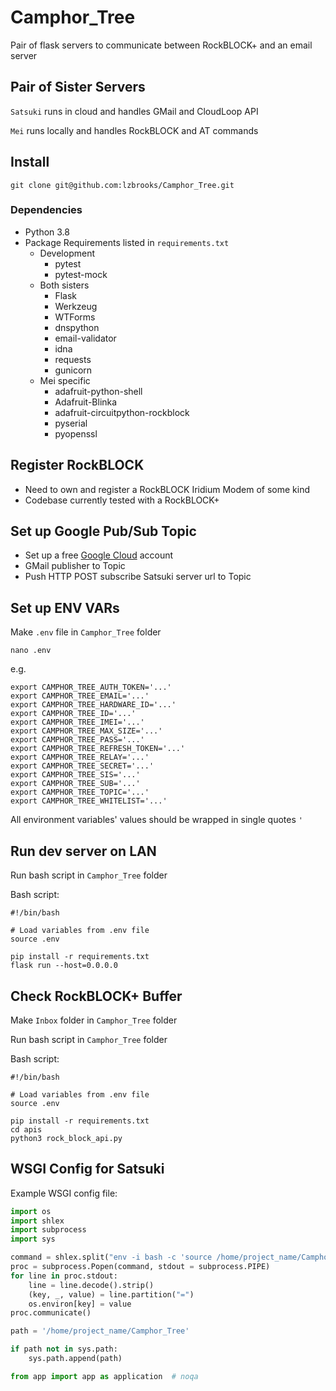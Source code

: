 # Camphor_Tree
Pair of flask servers to communicate between RockBLOCK+ and an email server

## Pair of Sister Servers
`Satsuki` runs in cloud and handles GMail and CloudLoop API

`Mei` runs locally and handles RockBLOCK and AT commands

## Install
```commandline
git clone git@github.com:lzbrooks/Camphor_Tree.git
```

### Dependencies
- Python 3.8
- Package Requirements listed in `requirements.txt`
    - Development
        - pytest
        - pytest-mock
    - Both sisters
        - Flask
        - Werkzeug
        - WTForms
        - dnspython
        - email-validator
        - idna
        - requests
        - gunicorn
    - Mei specific
        - adafruit-python-shell
        - Adafruit-Blinka
        - adafruit-circuitpython-rockblock
        - pyserial
        - pyopenssl

## Register RockBLOCK
- Need to own and register a RockBLOCK Iridium Modem of some kind
- Codebase currently tested with a RockBLOCK+

## Set up Google Pub/Sub Topic
- Set up a free [Google Cloud](https://console.cloud.google.com/) account
- GMail publisher to Topic
- Push HTTP POST subscribe Satsuki server url to Topic

## Set up ENV VARs
Make `.env` file in `Camphor_Tree` folder
```commandline
nano .env
```
e.g.
```commandline
export CAMPHOR_TREE_AUTH_TOKEN='...'
export CAMPHOR_TREE_EMAIL='...'
export CAMPHOR_TREE_HARDWARE_ID='...'
export CAMPHOR_TREE_ID='...'
export CAMPHOR_TREE_IMEI='...'
export CAMPHOR_TREE_MAX_SIZE='...'
export CAMPHOR_TREE_PASS='...'
export CAMPHOR_TREE_REFRESH_TOKEN='...'
export CAMPHOR_TREE_RELAY='...'
export CAMPHOR_TREE_SECRET='...'
export CAMPHOR_TREE_SIS='...'
export CAMPHOR_TREE_SUB='...'
export CAMPHOR_TREE_TOPIC='...'
export CAMPHOR_TREE_WHITELIST='...'
```
All environment variables' values should be wrapped in single quotes `'`

## Run dev server on LAN
Run bash script in `Camphor_Tree` folder

Bash script:
```commandline
#!/bin/bash

# Load variables from .env file
source .env

pip install -r requirements.txt
flask run --host=0.0.0.0
```

## Check RockBLOCK+ Buffer
Make `Inbox` folder in `Camphor_Tree` folder

Run bash script in `Camphor_Tree` folder

Bash script:
```commandline
#!/bin/bash

# Load variables from .env file
source .env

pip install -r requirements.txt
cd apis
python3 rock_block_api.py
```

## WSGI Config for Satsuki

Example WSGI config file:
```python
import os
import shlex
import subprocess
import sys

command = shlex.split("env -i bash -c 'source /home/project_name/Camphor_Tree/.env && env'")
proc = subprocess.Popen(command, stdout = subprocess.PIPE)
for line in proc.stdout:
    line = line.decode().strip()
    (key, _, value) = line.partition("=")
    os.environ[key] = value
proc.communicate()

path = '/home/project_name/Camphor_Tree'

if path not in sys.path:
    sys.path.append(path)

from app import app as application  # noqa
```
